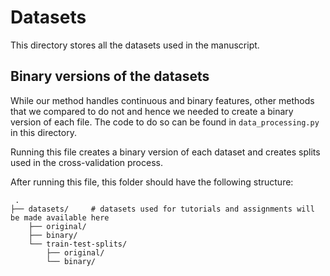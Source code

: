 # Datasets

This directory stores all the datasets used in the manuscript. 

## Binary versions of the datasets

While our method handles continuous and binary features, other methods that we compared to do not and hence we needed to create a binary version of each file. The code to do so can be found in `data_processing.py` in this directory. 

Running this file creates a binary version of each dataset and creates splits used in the cross-validation process. 

After running this file, this folder should have the following structure: 

     .
    ├── datasets/     # datasets used for tutorials and assignments will be made available here
        ├── original/
        ├── binary/
        └── train-test-splits/
            ├── original/
            └── binary/
